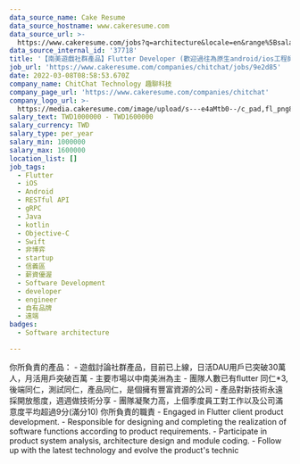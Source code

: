 ```yaml
---
data_source_name: Cake Resume
data_source_hostname: www.cakeresume.com
data_source_url: >-
  https://www.cakeresume.com/jobs?q=architecture&locale=en&range%5Bsalary_range%5D%5Bmin%5D=1000000&page=4
data_source_internal_id: '37718'
title: '【南美遊戲社群產品】Flutter Developer (歡迎過往為原生android/ios工程師轉任Flutter工程師) '
job_url: 'https://www.cakeresume.com/companies/chitchat/jobs/9e2d85'
date: 2022-03-08T08:58:53.670Z
company_name: ChitChat Technology 趣聊科技
company_page_url: 'https://www.cakeresume.com/companies/chitchat'
company_logo_url: >-
  https://media.cakeresume.com/image/upload/s---e4aMtb0--/c_pad,fl_png8,h_200,w_200/v1611041288/fmycuy3b1z20x0t45qxd.png
salary_text: TWD1000000 - TWD1600000
salary_currency: TWD
salary_type: per_year
salary_min: 1000000
salary_max: 1600000
location_list: []
job_tags:
  - Flutter
  - iOS
  - Android
  - RESTful API
  - gRPC
  - Java
  - kotlin
  - Objective-C
  - Swift
  - 非博弈
  - startup
  - 信義區
  - 薪資優渥
  - Software Development
  - developer
  - engineer
  - 自有品牌
  - 遠端
badges:
  - Software architecture

---
```


你所負責的產品： - 遊戲討論社群產品，目前已上線，日活DAU用戶已突破30萬人，月活用戶突破百萬 - 主要市場以中南美洲為主 - 團隊人數已有flutter 同仁*3, 後端同仁，測試同仁，產品同仁，是個擁有豐富資源的公司 - 產品對新技術永遠採開放態度，週週做技術分享 - 團隊凝聚力高，上個季度員工對工作以及公司滿意度平均超過9分(滿分10) 你所負責的職責 - Engaged in Flutter client product development. - Responsible for designing and completing the realization of software functions according to product requirements. - Participate in product system analysis, architecture design and module coding. - Follow up with the latest technology and evolve the product's technic